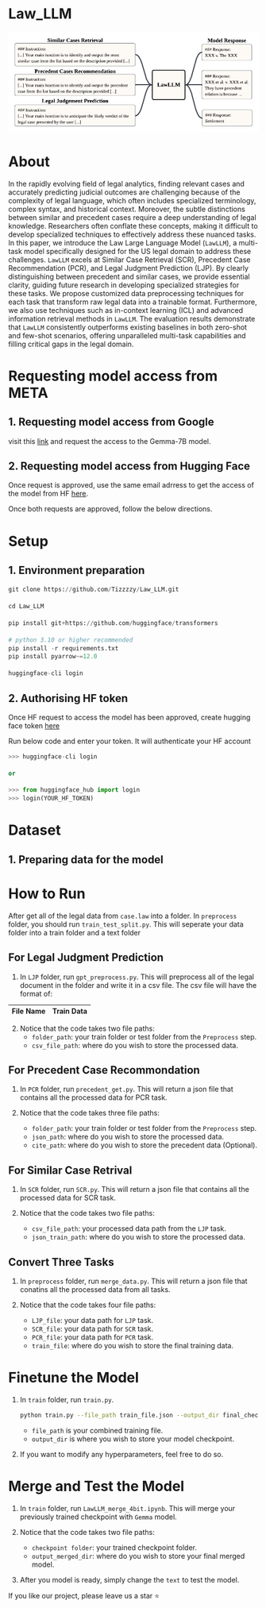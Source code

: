 # Law_LLM

![](LawLLM.png?raw=true)

# About
In the rapidly evolving field of legal analytics, finding relevant cases and accurately predicting judicial outcomes are challenging because of the complexity of legal language, which often includes specialized terminology, complex syntax, and historical context. Moreover, the subtle distinctions between similar and precedent cases require a deep understanding of legal knowledge. Researchers often conflate these concepts, making it difficult to develop specialized techniques to effectively address these nuanced tasks. In this paper, we introduce the Law Large Language Model (`LawLLM`), a multi-task model specifically designed for the US legal domain to address these challenges. `LawLLM` excels at Similar Case Retrieval (SCR), Precedent Case Recommendation (PCR), and Legal Judgment Prediction (LJP). By clearly distinguishing between precedent and similar cases, we provide essential clarity, guiding future research in developing specialized strategies for these tasks. We propose customized data preprocessing techniques for each task that transform raw legal data into a trainable format. Furthermore, we also use techniques such as in-context learning (ICL) and advanced information retrieval methods in `LawLLM`. The evaluation results demonstrate that `LawLLM` consistently outperforms existing baselines in both zero-shot and few-shot scenarios, offering unparalleled multi-task capabilities and filling critical gaps in the legal domain.

# Requesting model access from META
## 1. Requesting model access from Google
visit this [link](https://ai.google.dev/gemma) and request the access to the Gemma-7B model. 

## 2. Requesting model access from Hugging Face
Once request is approved, use the same email adrress to get the access of the model from HF [here](https://huggingface.co/google/gemma-7b).

Once both requests are approved, follow the below directions.

# Setup

## 1. Environment preparation
```python
git clone https://github.com/Tizzzzy/Law_LLM.git

cd Law_LLM

pip install git+https://github.com/huggingface/transformers

# python 3.10 or higher recommended
pip install -r requirements.txt
pip install pyarrow~=12.0

huggingface-cli login
```

## 2. Authorising HF token
Once HF request to access the model has been approved, create hugging face token [here](https://huggingface.co/settings/tokens)

Run below code and enter your token. It will authenticate your HF account
```python
>>> huggingface-cli login

or

>>> from huggingface_hub import login
>>> login(YOUR_HF_TOKEN)
```


# Dataset

## 1. Preparing data for the model

# How to Run

After get all of the legal data from `case.law` into a folder. In `preprocess` folder, you should run `train_test_split.py`. This will seperate your data folder into a train folder and a text folder

## For Legal Judgment Prediction

1. In `LJP` folder, run `gpt_preprocess.py`. This will preprocess all of the legal document in the folder and write it in a csv file. The csv file will have the format of:

| File Name | Train Data |
|-----------|------------|

2. Notice that the code takes two file paths:
   - `folder_path`:  your train folder or test folder from the `Preprocess` step.
   - `csv_file_path`: where do you wish to store the processed data.

## For Precedent Case Recommondation

1. In `PCR` folder, run `precedent_get.py`. This will return a json file that contains all the processed data for PCR task.

2. Notice that the code takes three file paths:
   - `folder_path`: your train folder or test folder from the `Preprocess` step.
   - `json_path`: where do you wish to store the processed data.
   - `cite_path`: where do you wish to store the precedent data (Optional).

## For Similar Case Retrival

1. In `SCR` folder, run `SCR.py`. This will return a json file that contains all the processed data for SCR task.

2. Notice that the code takes two file paths:
   - `csv_file_path`: your processed data path from the `LJP` task.
   - `json_train_path`: where do you wish to store the processed data.
  
## Convert Three Tasks

1. In `preprocess` folder, run `merge_data.py`. This will return a json file that conatins all the processed data from all tasks.

2. Notice that the code takes four file paths:
   - `LJP_file`: your data path for `LJP` task.
   - `SCR_file`: your data path for `SCR` task.
   - `PCR_file`: your data path for `PCR` task.
   - `train_file`: where do you wish to store the final training data.

# Finetune the Model

1. In `train` folder, run `train.py`.
   ```bash
   python train.py --file_path train_file.json --output_dir final_checkpoint
   ```
   - `file_path` is your combined training file.
   - `output_dir` is where you wish to store your model checkpoint.

2. If you want to modify any hyperparameters, feel free to do so.

# Merge and Test the Model

1. In `train` folder, run `LawLLM_merge_4bit.ipynb`. This will merge your previously trained checkpoint with `Gemma` model.

2. Notice that the code takes two file paths:
   - `checkpoint folder`: your trained checkpoint folder.
   - `output_merged_dir`: where do you wish to store your final merged model.
  
3. After you model is ready, simply change the `text` to test the model.

If you like our project, please leave us a star :star:

